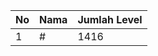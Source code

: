 | No | Nama            | Jumlah Level |
|----|-----------------|--------------|
| 1  | #    |    1416        |
